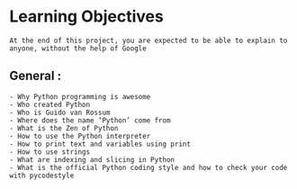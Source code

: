 # **Learning Objectives**
    At the end of this project, you are expected to be able to explain to anyone, without the help of Google

## **General :**
    - Why Python programming is awesome
    - Who created Python
    - Who is Guido van Rossum
    - Where does the name ‘Python’ come from
    - What is the Zen of Python
    - How to use the Python interpreter
    - How to print text and variables using print
    - How to use strings
    - What are indexing and slicing in Python
    - What is the official Python coding style and how to check your code with pycodestyle